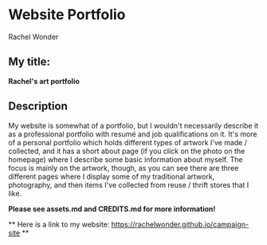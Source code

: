 # Website Portfolio
Rachel Wonder

## My title:
**Rachel's art portfolio**

## Description
My website is somewhat of a portfolio, but I wouldn't necessarily describe it as a professional
portfolio with resumé and job qualifications on it. It's more of a personal portfolio which holds 
different types of artwork I've made / collected, and it has a short about page (if you click on the 
photo on the homepage) where I describe some basic information about myself. The focus is mainly on the artwork, 
though, as you can see there are three different pages where I display some of my traditional artwork,
photography, and then items I've collected from reuse / thrift stores that I like. 


**Please see assets.md and CREDITS.md for more information!**

** Here is a link to my website: https://rachelwonder.github.io/campaign-site ** 
